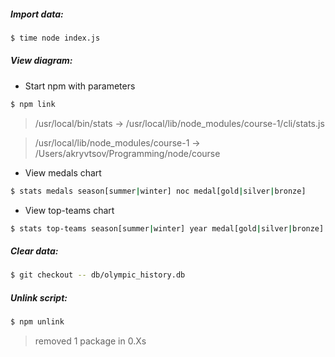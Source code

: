 ##### Import data:
```sh
$ time node index.js
```
##### View diagram:
- Start npm with parameters
```sh
$ npm link
```
> /usr/local/bin/stats -> /usr/local/lib/node_modules/course-1/cli/stats.js

> /usr/local/lib/node_modules/course-1 -> /Users/akryvtsov/Programming/node/course
- View medals chart
```sh
$ stats medals season[summer|winter] noc medal[gold|silver|bronze]
```
- View top-teams chart
```sh
$ stats top-teams season[summer|winter] year medal[gold|silver|bronze]
```
##### Clear data:
```sh
$ git checkout -- db/olympic_history.db
```
##### Unlink script:
```sh
$ npm unlink
```
> removed 1 package in 0.Xs

